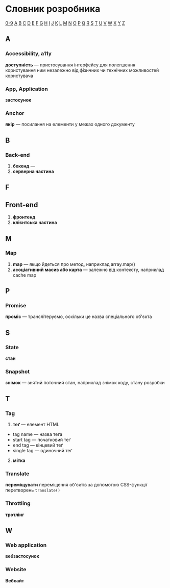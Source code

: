 # Словник розробника

[0-9](#0-9) [A](#a) [B](#b) [C](#c) [D](#d) [E](#e) [F](#f) [G](#g) [H](#h) [I](#i) [J](#j) [K](#k) [L](#l) [M](#m) [N](#n) [O](#o) [P](#p) [Q](#q) [R](#r) [S](#s) [T](#t) [U](#u) [V](#v) [W](#w) [X](#x) [Y](#y) [Z](#z)

## A

### Accessibility, a11y

**доступність** — пристосування інтерфейсу для полегшення користування ним незалежно від фізичних чи технічних можливостей користувача

### App, Application

**застосунок**

### Anchor

**якір** — посилання на елементи у межах одного документу

## B

### Back-end

1. **бекенд** — 
2. **серверна частина**
## F

## Front-end

1. **фронтенд**
2. **клієнтська частина**

## M

### Map

1. **map** — якщо йдеться про метод, наприклад array.map()
2. **асоціативний масив або карта** — залежно від контексту, наприклад cache map 

## P

### Promise

**проміс** — транслітеруємо, оскільки це назва спеціального об'єкта

## S

### State

**стан**

### Snapshot

**знімок** — знятий поточний стан, наприклад знімок коду, стану розробки

## T

### Tag

1. **теґ** — елемент HTML
* tag name — назва теґа
* start tag — початковий теґ
* end tag — кінцевий теґ
* single tag — одиночний теґ
2. **мітка**

### Translate

**переміщувати** переміщення об'єктів за допомогою CSS-функції перетворень `translate()`

### Throttling

**тротлінг**

## W

### Web application

**вебзастосунок**

### Website

**Вебсайт**
